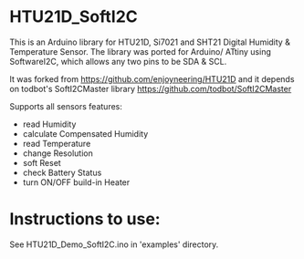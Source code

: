 # HTU21D_SoftI2C
This is an Arduino library for HTU21D, Si7021 and SHT21 Digital Humidity & Temperature Sensor.
The library was ported for Arduino/ ATtiny using SoftwareI2C, which allows any two pins to be SDA & SCL.

It was forked from https://github.com/enjoyneering/HTU21D and it depends on todbot's SoftI2CMaster library https://github.com/todbot/SoftI2CMaster

Supports all sensors features:

- read Humidity
- calculate Compensated Humidity
- read Temperature
- change Resolution
- soft Reset
- check Battery Status
- turn ON/OFF build-in Heater

# Instructions to use:
See HTU21D_Demo_SoftI2C.ino in 'examples' directory.
